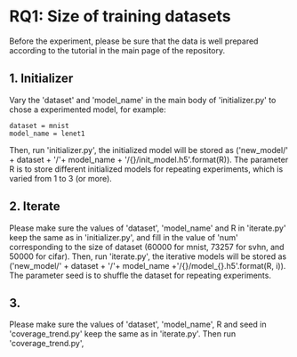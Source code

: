 # RQ1: Size of training datasets

Before the experiment, please be sure that the data is well prepared according to the tutorial in the main page of the repository.

## 1. Initializer
Vary the 'dataset' and 'model_name' in the main body of 'initializer.py' to chose a experimented model, for example:

```
dataset = mnist
model_name = lenet1
```

Then, run 'initializer.py', the initialized model will be stored as ('new_model/' + dataset + '/'+ model_name + '/{}/init_model.h5'.format(R)). 
The parameter R is to store different initialized models for repeating experiments, which is varied from 1 to 3 (or more).

## 2. Iterate
Please make sure the values of 'dataset', 'model_name' and R in 'iterate.py' keep the same as in 'initializer.py', and fill in the value of 'num' corresponding to the size of dataset (60000 for mnist, 73257 for svhn, and 50000 for cifar). Then, run 'iterate.py', the iterative models will be stored as ('new_model/' + dataset + '/'+ model_name +'/{}/model_{}.h5'.format(R, i)). The parameter seed is to shuffle the dataset for repeating experiments.

## 3. 
Please make sure the values of 'dataset', 'model_name', R and seed in 'coverage_trend.py' keep the same as in 'iterate.py'. Then run 'coverage_trend.py',    
